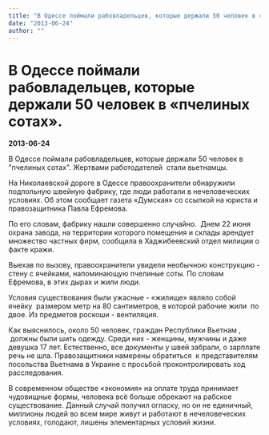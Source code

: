 ```yaml
---
title: "В Одессе поймали рабовладельцев, которые держали 50 человек в «пчелиных сотах»."
date: "2013-06-24"
author: ""
---
```


# В Одессе поймали рабовладельцев, которые держали 50 человек в «пчелиных сотах».

**2013-06-24** 

В Одессе поймали рабовладельцев, которые держали 50 человек в "пчелиных сотах". Жертвами работодателей  стали вьетнамцы.

На Николаевской дороге в Одессе правоохранители обнаружили подпольную швейную фабрику, где люди работали в нечеловеческих условиях. Об этом сообщает газета «Думская» со ссылкой на юриста и правозащитника Павла Ефремова.

По его словам, фабрику нашли совершенно случайно.  Днем 22 июня охрана завода, на территории которого помещения и склады арендует множество частных фирм, сообщила в Хаджибеевский отдел милиции о факте кражи.

Выехав по вызову, правоохранители увидели необычною конструкцию - стену с ячейками, напоминающую пчелиные соты. По словам Ефремова, в этих дырах и жили люди.

Условия существования были ужасные - «жилище» являло собой ячейку  размером метр на 80 сантиметров, в которой рабочие жили  по двое. Из предметов роскоши - вентиляция.

Как выяснилось, около 50 человек, граждан Республики Вьетнам ,  должны были шить одежду. Среди них - женщины, мужчины и даже девушка 17 лет. Естественно, все документы у швей забрали, о зарплате речь не шла. Правозащитники намерены обратиться  к представителям посольства Вьетнама в Украине с просьбой проконтролировать ход расследования.

В современном обществе «экономия» на оплате труда принимает чудовищные формы, человека всё больше обрекают на рабское существование. Данный случай получил огласку, но он не единичный, миллионы людей во всем мире живут и работают в нечеловеческих условиях, голодают, лишены элементарных условий жизни.